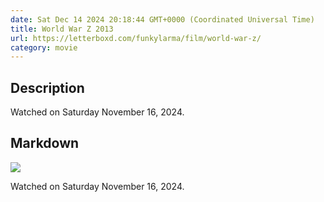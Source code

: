 ```yaml
---
date: Sat Dec 14 2024 20:18:44 GMT+0000 (Coordinated Universal Time)
title: World War Z 2013
url: https://letterboxd.com/funkylarma/film/world-war-z/
category: movie
---
```

## Description
 Watched on Saturday November 16, 2024. 

## Markdown
![](https://a.ltrbxd.com/resized/film-poster/5/7/2/9/2/57292-world-war-z-0-600-0-900-crop.jpg?v=9391f2d1b7)

Watched on Saturday November 16, 2024.
